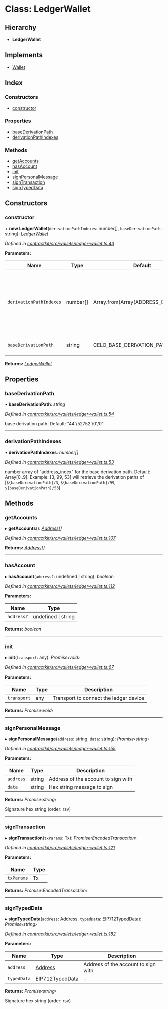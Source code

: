 # Class: LedgerWallet

## Hierarchy

* **LedgerWallet**

## Implements

* [Wallet](../interfaces/_wallets_wallet_.wallet.md)

## Index

### Constructors

* [constructor](_wallets_ledger_wallet_.ledgerwallet.md#constructor)

### Properties

* [baseDerivationPath](_wallets_ledger_wallet_.ledgerwallet.md#basederivationpath)
* [derivationPathIndexes](_wallets_ledger_wallet_.ledgerwallet.md#derivationpathindexes)

### Methods

* [getAccounts](_wallets_ledger_wallet_.ledgerwallet.md#getaccounts)
* [hasAccount](_wallets_ledger_wallet_.ledgerwallet.md#hasaccount)
* [init](_wallets_ledger_wallet_.ledgerwallet.md#init)
* [signPersonalMessage](_wallets_ledger_wallet_.ledgerwallet.md#signpersonalmessage)
* [signTransaction](_wallets_ledger_wallet_.ledgerwallet.md#signtransaction)
* [signTypedData](_wallets_ledger_wallet_.ledgerwallet.md#signtypeddata)

## Constructors

###  constructor

\+ **new LedgerWallet**(`derivationPathIndexes`: number[], `baseDerivationPath`: string): *[LedgerWallet](_wallets_ledger_wallet_.ledgerwallet.md)*

*Defined in [contractkit/src/wallets/ledger-wallet.ts:43](https://github.com/celo-org/celo-monorepo/blob/master/packages/contractkit/src/wallets/ledger-wallet.ts#L43)*

**Parameters:**

Name | Type | Default | Description |
------ | ------ | ------ | ------ |
`derivationPathIndexes` | number[] | Array.from(Array(ADDRESS_QTY).keys()) | number array of "address_index" for the base derivation path. Default: Array[0..9]. Example: [3, 99, 53] will retrieve the derivation paths of [`${baseDerivationPath}/3`, `${baseDerivationPath}/99`, `${baseDerivationPath}/53`] |
`baseDerivationPath` | string | CELO_BASE_DERIVATION_PATH | base derivation path. Default: "44'/52752'/0'/0"  |

**Returns:** *[LedgerWallet](_wallets_ledger_wallet_.ledgerwallet.md)*

## Properties

###  baseDerivationPath

• **baseDerivationPath**: *string*

*Defined in [contractkit/src/wallets/ledger-wallet.ts:54](https://github.com/celo-org/celo-monorepo/blob/master/packages/contractkit/src/wallets/ledger-wallet.ts#L54)*

base derivation path. Default: "44'/52752'/0'/0"

___

###  derivationPathIndexes

• **derivationPathIndexes**: *number[]*

*Defined in [contractkit/src/wallets/ledger-wallet.ts:53](https://github.com/celo-org/celo-monorepo/blob/master/packages/contractkit/src/wallets/ledger-wallet.ts#L53)*

number array of "address_index" for the base derivation path.
Default: Array[0..9].
Example: [3, 99, 53] will retrieve the derivation paths of
[`${baseDerivationPath}/3`, `${baseDerivationPath}/99`, `${baseDerivationPath}/53`]

## Methods

###  getAccounts

▸ **getAccounts**(): *[Address](../modules/_base_.md#address)[]*

*Defined in [contractkit/src/wallets/ledger-wallet.ts:107](https://github.com/celo-org/celo-monorepo/blob/master/packages/contractkit/src/wallets/ledger-wallet.ts#L107)*

**Returns:** *[Address](../modules/_base_.md#address)[]*

___

###  hasAccount

▸ **hasAccount**(`address?`: undefined | string): *boolean*

*Defined in [contractkit/src/wallets/ledger-wallet.ts:112](https://github.com/celo-org/celo-monorepo/blob/master/packages/contractkit/src/wallets/ledger-wallet.ts#L112)*

**Parameters:**

Name | Type |
------ | ------ |
`address?` | undefined &#124; string |

**Returns:** *boolean*

___

###  init

▸ **init**(`transport`: any): *Promise‹void›*

*Defined in [contractkit/src/wallets/ledger-wallet.ts:67](https://github.com/celo-org/celo-monorepo/blob/master/packages/contractkit/src/wallets/ledger-wallet.ts#L67)*

**Parameters:**

Name | Type | Description |
------ | ------ | ------ |
`transport` | any | Transport to connect the ledger device  |

**Returns:** *Promise‹void›*

___

###  signPersonalMessage

▸ **signPersonalMessage**(`address`: string, `data`: string): *Promise‹string›*

*Defined in [contractkit/src/wallets/ledger-wallet.ts:155](https://github.com/celo-org/celo-monorepo/blob/master/packages/contractkit/src/wallets/ledger-wallet.ts#L155)*

**Parameters:**

Name | Type | Description |
------ | ------ | ------ |
`address` | string | Address of the account to sign with |
`data` | string | Hex string message to sign |

**Returns:** *Promise‹string›*

Signature hex string (order: rsv)

___

###  signTransaction

▸ **signTransaction**(`txParams`: Tx): *Promise‹EncodedTransaction›*

*Defined in [contractkit/src/wallets/ledger-wallet.ts:121](https://github.com/celo-org/celo-monorepo/blob/master/packages/contractkit/src/wallets/ledger-wallet.ts#L121)*

**Parameters:**

Name | Type |
------ | ------ |
`txParams` | Tx |

**Returns:** *Promise‹EncodedTransaction›*

___

###  signTypedData

▸ **signTypedData**(`address`: [Address](../modules/_base_.md#address), `typedData`: [EIP712TypedData](../interfaces/_utils_sign_typed_data_utils_.eip712typeddata.md)): *Promise‹string›*

*Defined in [contractkit/src/wallets/ledger-wallet.ts:182](https://github.com/celo-org/celo-monorepo/blob/master/packages/contractkit/src/wallets/ledger-wallet.ts#L182)*

**Parameters:**

Name | Type | Description |
------ | ------ | ------ |
`address` | [Address](../modules/_base_.md#address) | Address of the account to sign with |
`typedData` | [EIP712TypedData](../interfaces/_utils_sign_typed_data_utils_.eip712typeddata.md) | - |

**Returns:** *Promise‹string›*

Signature hex string (order: rsv)
